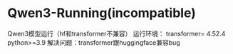 # Qwen3-Running(incompatible)
Qwen3模型运行（hf和transformer不兼容）
运行环境：
transformer= 4.52.4
python>=3.9
解决问题：transformer跟huggingface兼容bug
